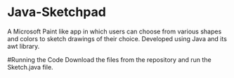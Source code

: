 # Java-Sketchpad
A Microsoft Paint like app in which users can choose from various shapes and colors to sketch drawings of their choice. Developed using Java and its awt library.

#Running the Code
Download the files from the repository and run the Sketch.java file.

